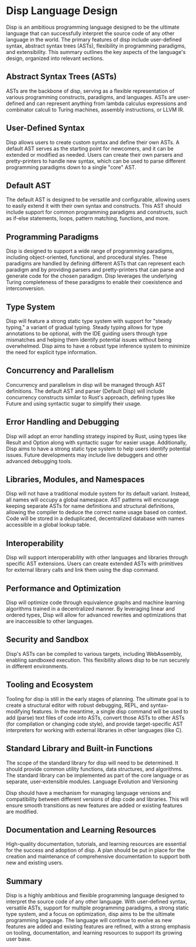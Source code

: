 # Disp Language Design

Disp is an ambitious programming language designed to be the ultimate language that can successfully interpret the source code of any other language in the world. The primary features of disp include user-defined syntax, abstract syntax trees (ASTs), flexibility in programming paradigms, and extensibility. This summary outlines the key aspects of the language's design, organized into relevant sections.

## Abstract Syntax Trees (ASTs)

ASTs are the backbone of disp, serving as a flexible representation of various programming constructs, paradigms, and languages. ASTs are user-defined and can represent anything from lambda calculus expressions and combinator calculi to Turing machines, assembly instructions, or LLVM IR.

## User-Defined Syntax

Disp allows users to create custom syntax and define their own ASTs. A default AST serves as the starting point for newcomers, and it can be extended or modified as needed. Users can create their own parsers and pretty-printers to handle new syntax, which can be used to parse different programming paradigms down to a single "core" AST.

## Default AST

The default AST is designed to be versatile and configurable, allowing users to easily extend it with their own syntax and constructs. This AST should include support for common programming paradigms and constructs, such as if-else statements, loops, pattern matching, functions, and more.

## Programming Paradigms

Disp is designed to support a wide range of programming paradigms, including object-oriented, functional, and procedural styles. These paradigms are handled by defining different ASTs that can represent each paradigm and by providing parsers and pretty-printers that can parse and generate code for the chosen paradigm. Disp leverages the underlying Turing completeness of these paradigms to enable their coexistence and interconversion.

## Type System

Disp will feature a strong static type system with support for "steady typing," a variant of gradual typing. Steady typing allows for type annotations to be optional, with the IDE guiding users through type mismatches and helping them identify potential issues without being overwhelmed. Disp aims to have a robust type inference system to minimize the need for explicit type information.

## Concurrency and Parallelism

Concurrency and parallelism in disp will be managed through AST definitions. The default AST and parser (Default Disp) will include concurrency constructs similar to Rust's approach, defining types like Future and using syntactic sugar to simplify their usage.

## Error Handling and Debugging

Disp will adopt an error handling strategy inspired by Rust, using types like Result and Option along with syntactic sugar for easier usage. Additionally, Disp aims to have a strong static type system to help users identify potential issues. Future developments may include live debuggers and other advanced debugging tools.

## Libraries, Modules, and Namespaces

Disp will not have a traditional module system for its default variant. Instead, all names will occupy a global namespace. AST patterns will encourage keeping separate ASTs for name definitions and structural definitions, allowing the compiler to deduce the correct name usage based on context. Code will be stored in a deduplicated, decentralized database with names accessible in a global lookup table.

## Interoperability

Disp will support interoperability with other languages and libraries through specific AST extensions. Users can create extended ASTs with primitives for external library calls and link them using the disp command.

## Performance and Optimization

Disp will optimize code through equivalence graphs and machine learning algorithms trained in a decentralized manner. By leveraging linear and ordered types, Disp will allow for advanced rewrites and optimizations that are inaccessible to other languages.

## Security and Sandbox

Disp's ASTs can be compiled to various targets, including WebAssembly, enabling sandboxed execution. This flexibility allows disp to be run securely in different environments.

## Tooling and Ecosystem

Tooling for disp is still in the early stages of planning. The ultimate goal is to create a structural editor with robust debugging, REPL, and syntax-modifying features. In the meantime, a single disp command will be used to add (parse) text files of code into ASTs, convert those ASTs to other ASTs (for compilation or changing code style), and provide target-specific AST interpreters for working with external libraries in other languages (like C).

## Standard Library and Built-in Functions

The scope of the standard library for disp will need to be determined. It should provide common utility functions, data structures, and algorithms. The standard library can be implemented as part of the core language or as separate, user-extensible modules.
Language Evolution and Versioning

Disp should have a mechanism for managing language versions and compatibility between different versions of disp code and libraries. This will ensure smooth transitions as new features are added or existing features are modified.

## Documentation and Learning Resources

High-quality documentation, tutorials, and learning resources are essential for the success and adoption of disp. A plan should be put in place for the creation and maintenance of comprehensive documentation to support both new and existing users.

## Summary

Disp is a highly ambitious and flexible programming language designed to interpret the source code of any other language. With user-defined syntax, versatile ASTs, support for multiple programming paradigms, a strong static type system, and a focus on optimization, disp aims to be the ultimate programming language. The language will continue to evolve as new features are added and existing features are refined, with a strong emphasis on tooling, documentation, and learning resources to support its growing user base.
